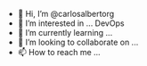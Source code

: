 - 👋 Hi, I’m @carlosalbertorg
- 👀 I’m interested in ... DevOps
- 🌱 I’m currently learning ...
- 💞️ I’m looking to collaborate on ...
- 📫 How to reach me ...

<!---
carlosalbertorg/carlosalbertorg is a ✨ special ✨ repository because its `README.md` (this file) appears on your GitHub profile.
You can click the Preview link to take a look at your changes.
--->
